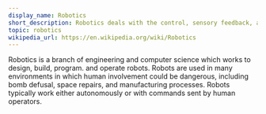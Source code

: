```yaml
---
display_name: Robotics
short_description: Robotics deals with the control, sensory feedback, and information processing of robots.
topic: robotics
wikipedia_url: https://en.wikipedia.org/wiki/Robotics
---
```

Robotics is a branch of engineering and computer science which works to design, build, program. and operate robots. Robots are used in many environments in which human involvement could be dangerous, including bomb defusal, space repairs, and manufacturing processes. Robots typically work either autonomously or with commands sent by human operators.
